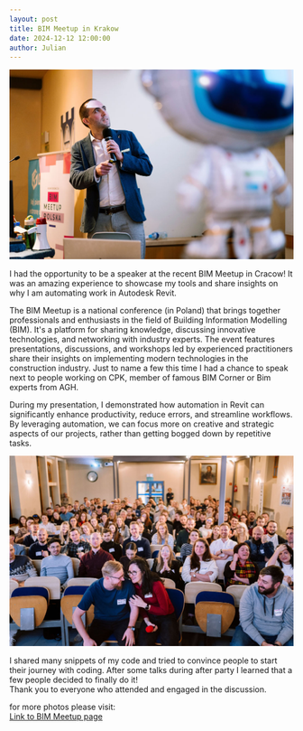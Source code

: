 ```yaml
---
layout: post  
title: BIM Meetup in Krakow
date: 2024-12-12 12:00:00
author: Julian
---
```

![PostPage](/images/2024_BlogPost/Krakoowmeet-up-1.jpg)

<!--excerpt-->

I had the opportunity to be a speaker at the recent BIM Meetup in Cracow! It was an amazing experience to showcase my tools and share insights on why I am automating work in Autodesk Revit.  
  
The BIM Meetup is a national conference (in Poland) that brings together professionals and enthusiasts in the field of Building Information Modelling (BIM). It's a platform for sharing knowledge, discussing innovative technologies, and networking with industry experts. The event features presentations, discussions, and workshops led by experienced practitioners share their insights on implementing modern technologies in the construction industry. Just to name a few this time I had a chance to speak next to people working on CPK, member of famous BIM Corner or Bim experts from AGH.  
  
During my presentation, I demonstrated how automation in Revit can significantly enhance productivity, reduce errors, and streamline workflows. By leveraging automation, we can focus more on creative and strategic aspects of our projects, rather than getting bogged down by repetitive tasks.  
  
![BIM Meetup](/images/2024_BlogPost/Krakoowmeet-up-2.jpg)

I shared many snippets of my code and tried to convince people to start their journey with coding. After some talks during after party I learned that a few people decided to finally do it!  
Thank you to everyone who attended and engaged in the discussion.  
  
for more photos please visit:  
[Link to BIM Meetup page](https://bimmeetup.pixieset.com/galaktycznymeetup/)
